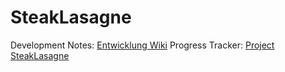 # SteakLasagne

Development Notes: [Entwicklung Wiki](https://github.com/JayReturns/SteakLasagne/wiki/Entwicklung)
Progress Tracker: [Project SteakLasagne](https://github.com/JayReturns/SteakLasagne/projects/2)
